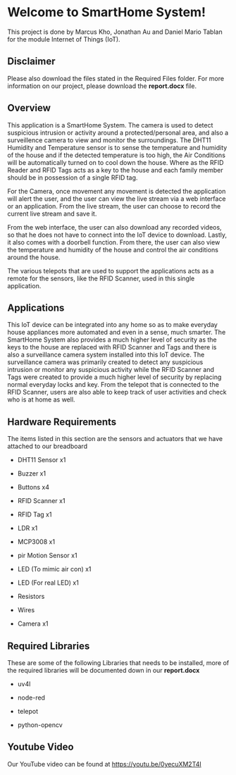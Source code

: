 # Welcome to SmartHome System!


This project is done by Marcus Kho, Jonathan Au and Daniel Mario Tablan for the module Internet of Things (IoT).



## Disclaimer

Please also download the files stated in the Required Files folder.
For more information on our project, please download the **report.docx** file.



## Overview


This application is a SmartHome System. The camera is used to detect suspicious intrusion or activity around a protected/personal area, and also a surveillence camera to view and monitor the surroundings. The DHT11 Humidity and Temperature sensor is to sense the temperature and humidity of the house and if the detected temperature is too high, the Air Conditions will be automatically turned on to cool down the house. Where as the RFID Reader and RFID Tags acts as a key to the house and each family member should be in possession of a single RFID tag.

For the Camera, once movement any movement is detected the application will alert the user, and the user can view the live stream via a web interface or an application. From the live stream, the user can choose to record the current live stream and save it.

From the web interface, the user can also download any recorded videos, so that he does not have to connect into the IoT device to download. Lastly, it also comes with a doorbell function. From there, the user can also view the temperature and humidity of the house and control the air conditions around the house.

The various telepots that are used to support the applications acts as a remote for the sensors, like the RFID Scanner, used in this single application.



## Applications


This IoT device can be integrated into any home so as to make everyday house appliances more automated and even in a sense, much smarter. The SmartHome System also provides a much higher level of security as the keys to the house are replaced with RFID Scanner and Tags and there is also a surveillance camera system installed into this IoT device. The surveillance camera was primarily created to detect any suspicious intrusion or monitor any suspicious activity while the RFID Scanner and Tags were created to provide a much higher level of security by replacing normal everyday locks and key. From the telepot that is connected to the RFID Scanner, users are also able to keep track of user activities and check who is at home as well.



## Hardware Requirements

The items listed in this section are the sensors and actuators that we have attached to our breadboard

 
- DHT11 Sensor x1
 
- Buzzer x1
 
- Buttons x4
 
- RFID Scanner x1
 
- RFID Tag x1
 
- LDR x1
 
- MCP3008 x1
 
- pir Motion Sensor x1
 
- LED (To mimic air con) x1
 
- LED (For real LED) x1
 
- Resistors
 
- Wires
 
- Camera x1



## Required Libraries

These are some of the following Libraries that needs to be installed, more of the required libraries will be documented down in our **report.docx**

 
- uv4l
 
- node-red
 
- telepot
 
- python-opencv


## Youtube Video
Our YouTube video can be found at
https://youtu.be/0yecuXM2T4I